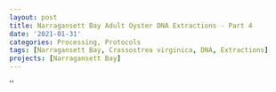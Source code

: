 ```yaml
---
layout: post
title: Narragansett Bay Adult Oyster DNA Extractions - Part 4
date: '2021-01-31'
categories: Processing, Protocols
tags: [Narragansett Bay, Crassostrea virginica, DNA, Extractions]
projects: [Narragansett Bay]
---
```



''



